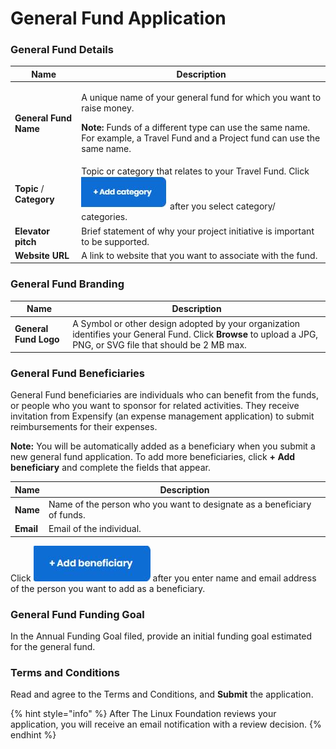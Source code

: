 # General Fund Application

### **General Fund Details**

| Name                     | Description                                                                                                                                                                                                                     |
| ------------------------ | ------------------------------------------------------------------------------------------------------------------------------------------------------------------------------------------------------------------------------- |
| **General Fund Name**    | <p>A unique name of your general fund for which you want to raise money.</p><p><strong>Note:</strong> Funds of a different type can use the same name. For example, a Travel Fund and a Project fund can use the same name.</p> |
| **Topic** / **Category** | Topic or category that relates to your Travel Fund. Click ![](<../.gitbook/assets/18088098 (3) (2) (1) (2).jpg>) after you select category/ categories.                                                                         |
| **Elevator pitch**       | Brief statement of why your project initiative is important to be supported.                                                                                                                                                    |
| **Website URL**          | A link to website that you want to associate with the fund.                                                                                                                                                                     |

### **General Fund Branding**

| Name                  | Description                                                                                                                                                     |
| --------------------- | --------------------------------------------------------------------------------------------------------------------------------------------------------------- |
| **General Fund Logo** | A Symbol or other design adopted by your organization identifies your General Fund. Click **Browse** to upload a JPG, PNG, or SVG file that should be 2 MB max. |

### **General Fund Beneficiaries**

General Fund beneficiaries are individuals who can benefit from the funds, or people who you want to sponsor for related activities. They receive invitation from Expensify (an expense management application) to submit reimbursements for their expenses.

**Note:** You will be automatically added as a beneficiary when you submit a new general fund application. To add more beneficiaries, click **+ Add beneficiary** and complete the fields that appear.

| Name      | Description                                                             |
| --------- | ----------------------------------------------------------------------- |
| **Name**  | Name of the person who you want to designate as a beneficiary of funds. |
| **Email** | Email of the individual.                                                |

Click ![](../.gitbook/assets/7418655.jpg) after you enter name and email address of the person you want to add as a beneficiary.

### **General Fund Funding Goal**

In the Annual Funding Goal filed, provide an initial funding goal estimated for the general fund.

### Terms and Conditions

Read and agree to the Terms and Conditions, and **Submit** the application.

{% hint style="info" %}
After The Linux Foundation reviews your application, you will receive an email notification with a review decision.
{% endhint %}
